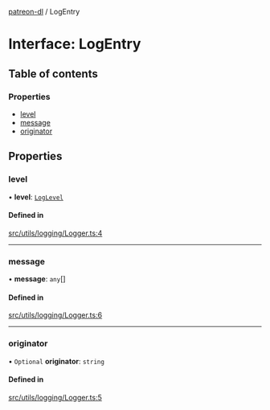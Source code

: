 [patreon-dl](../README.md) / LogEntry

# Interface: LogEntry

## Table of contents

### Properties

- [level](LogEntry.md#level)
- [message](LogEntry.md#message)
- [originator](LogEntry.md#originator)

## Properties

### level

• **level**: [`LogLevel`](../README.md#loglevel)

#### Defined in

[src/utils/logging/Logger.ts:4](https://github.com/patrickkfkan/patreon-dl/blob/e9fb122/src/utils/logging/Logger.ts#L4)

___

### message

• **message**: `any`[]

#### Defined in

[src/utils/logging/Logger.ts:6](https://github.com/patrickkfkan/patreon-dl/blob/e9fb122/src/utils/logging/Logger.ts#L6)

___

### originator

• `Optional` **originator**: `string`

#### Defined in

[src/utils/logging/Logger.ts:5](https://github.com/patrickkfkan/patreon-dl/blob/e9fb122/src/utils/logging/Logger.ts#L5)
